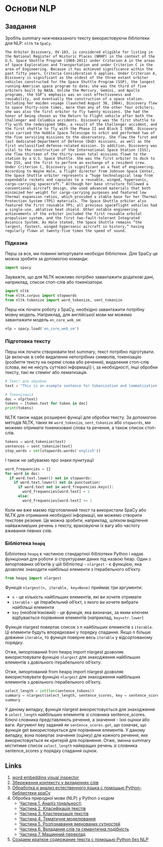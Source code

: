 # Основи NLP

## Завдання

Зробіть summary нижчевказаного тексту використовуючи бібліотеки для NLP: `nltk` та `SpaCy`.

```text
The Orbiter Discovery, OV-103, is considered eligible for listing in the National Register of Historic Places (NRHP) in the context of the U.S. Space Shuttle Program (1969-2011) under Criterion A in the areas of Space Exploration and Transportation and under Criterion C in the area of Engineering. Because it has achieved significance within the past fifty years, Criteria Consideration G applies. Under Criterion A, Discovery is significant as the oldest of the three extant orbiter vehicles constructed for the Space Shuttle Program (SSP), the longest running American space program to date; she was the third of five orbiters built by NASA. Unlike the Mercury, Gemini, and Apollo programs, the SSP’s emphasis was on cost effectiveness and reusability, and eventually the construction of a space station. Including her maiden voyage (launched August 30, 1984), Discovery flew to space thirty-nine times, more than any of the other four orbiters; she was also the first orbiter to fly twenty missions. She had the honor of being chosen as the Return to Flight vehicle after both the Challenger and Columbia accidents. Discovery was the first shuttle to fly with the redesigned SRBs, a result of the Challenger accident, and the first shuttle to fly with the Phase II and Block I SSME. Discovery also carried the Hubble Space Telescope to orbit and performed two of the five servicing missions to the observatory. She flew the first and last dedicated Department of Defense (DoD) missions, as well as the first unclassified defense-related mission. In addition, Discovery was vital to the construction of the International Space Station (ISS); she flew thirteen of the thirty-seven total missions flown to the station by a U.S. Space Shuttle. She was the first orbiter to dock to the ISS, and the first to perform an exchange of a resident crew. Under Criterion C, Discovery is significant as a feat of engineering. According to Wayne Hale, a flight director from Johnson Space Center, the Space Shuttle orbiter represents a “huge technological leap from expendable rockets and capsules to a reusable, winged, hypersonic, cargo-carrying spacecraft.” Although her base structure followed a conventional aircraft design, she used advanced materials that both minimized her weight for cargo-carrying purposes and featured low thermal expansion ratios, which provided a stable base for her Thermal Protection System (TPS) materials. The Space Shuttle orbiter also featured the first reusable TPS; all previous spaceflight vehicles had a single-use, ablative heat shield. Other notable engineering achievements of the orbiter included the first reusable orbital propulsion system, and the first two-fault-tolerant Integrated Avionics System. As Hale stated, the Space Shuttle remains “the largest, fastest, winged hypersonic aircraft in history,” having regularly flown at twenty-five times the speed of sound.
```

### Підказка

Перш за все, ми повинні імпортувати необхідні бібліотеки. Для SpaCy це можна зробити за допомогою команди:

```python
import spacy
```

Зауважте, що для NLTK можливо потрібно завантажити додаткові дані, наприклад, список стоп-слів або токенізатори.

```python
import nltk
from nltk.corpus import stopwords
from nltk.tokenize import word_tokenize, sent_tokenize
```

Перш ніж почати роботу з SpaCy, необхідно завантажити потрібну мовну модель. Наприклад, для англійської мови ми можемо завантажити модель `en_core_web_sm`:

```python
nlp = spacy.load('en_core_web_sm')

```

### Підготовка тексту

Перш ніж почати створювати text summary, текст потрібно підготувати. Це включає в себе видалення непотрібних символів, токенізацію (розбиття тексту на окремі слова або речення), видалення стоп-слів (слова, які не несуть суттєвої інформації) і, за необхідності, інші обробки тексту, такі як стемінг або лематизація.

```python
# Текст для обробки
text = "This is an example sentence for tokenization and lemmatization."

# Токенізація
doc = nlp(text)
tokens = [token.text for token in doc]
print(tokens)
```

NLTK також надає розширені функції для обробки тексту. За допомогою методів NLTK, таких як `word_tokenize`, `sent_tokenize` або `stopwords`, ми можемо отримати токенизовані слова та речення, а також список стоп-слів.

```python
tokens = word_tokenize(text)
sentences = sent_tokenize(text)
stop_words = set(stopwords.words('english'))
```

І також не забуваємо про знаки пунктуації

```python
word_frequencies = {}
for word in doc:
  if word.text.lower() not in stopwords:
    if word.text.lower() not in punctuation:
      if word.text not in word_frequencies.keys():
        word_frequencies[word.text] = 1
      else:
        word_frequencies[word.text] += 1
```

Коли ми вже маємо підготовлений текст та використали SpaCy або NLTK для отримання необхідної інформації, ми можемо створити текстове резюме. Це можна зробити, наприклад, шляхом виділення найважливіших речень з тексту, враховуючи їх вагу або частоту вживання певних слів.

### Бібліотека `heapq`

Бібліотека `heapq` є частиною стандартної бібліотеки Python і надає функціонал для роботи зі структурами даних під назвою heap. Один з імпортованих об’єктів у цій бібліотеці - `nlargest` - є функцією, яка дозволяє знаходити найбільші елементи з ітерабельного об’єкту.

```python
from heapq import nlargest
```

Функція `nlargest(n, iterable, key=None)` приймає три аргументи:

- `n` - це кількість найбільших елементів, які ви хочете отримати
- `iterable` - це ітерабельний об’єкт, з якого ви хочете вибрати найбільші елементи
- `key` (необов’язковий) - це функція, яка визначає, за яким ключем відбувається порівняння елементів (наприклад, `key=str.lower`)

Функція nlargest повертає список з n найбільших елементів з `iterable`. Ці елементи будуть впорядковані у порядку спадання. Якщо n більше довжини `iterable`, то функція поверне весь `iterable` у відсортованому порядку.

Отже, імпортований from heapq import nlargest дозволяє використовувати функцію `nlargest` для знаходження найбільших елементів з довільного ітерабельного об’єкту.

Отже, імпортований from heapq import nlargest дозволяє використовувати функцію `nlargest` для знаходження найбільших елементів з довільного ітерабельного об’єкту.

```python
select_length = int(len(sentence_tokens))
summary = nlargest(select_length, sentence_scores, key = sentence_scores.get)
summary
```

У даному випадку, функція nlargest використовується для знаходження в `select_length` найбільших елементів зі словника sentence_scores. Ключі словника представляють речення, а значення - їхні оцінки або ваги. Аргумент key заданий як `sentence_scores.get`, що означає, що функція get використовується для порівняння елементів. У даному випадку, вона повертає значення (оцінку) для кожного речення, яке використовується як критерій для порівняння. Отже, змінна summary міститиме список `select_length` найкращих речень зі словника sentence_scores у порядку спадання оцінок.

## Links

1. [word embedding visual inspector](https://ronxin.github.io/wevi/)
2. [Збереження контексту у вкладеннях слів](https://p.migdal.pl/2017/01/06/king-man-woman-queen-why.html/)
3. [Обработка и анализ естественного языка с помощью Python-библиотеки spaCy](https://habr.com/ru/companies/otus/articles/755584/)
4. Обробка природної мови (NLP) у Python з кодом
   - [Частина 1. Аналіз тональності](https://oleg-dubetcky.medium.com/обробка-природної-мови-nlp-у-python-з-кодом-частина-1-83d588b3ad71)
   - [Частина 2. Класифікація текстів](https://oleg-dubetcky.medium.com/обробка-природної-мови-nlp-у-python-з-кодом-частина-2-класифікація-текстів-b168878ba32d)
   - [Частина 3. Кластеризація текстів](https://oleg-dubetcky.medium.com/обробка-природної-мови-nlp-у-python-з-кодом-частина-3-кластеризація-текстів-d1db5d9db541)
   - [Частина 4. Тематичне моделювання](https://oleg-dubetcky.medium.com/обробка-природної-мови-nlp-у-python-з-кодом-частина-4-тематичне-моделювання-2df0292f0563)
   - [Частина 5. Розпізнавання іменованих сутностей](https://oleg-dubetcky.medium.com/обробка-природної-мови-nlp-у-python-з-кодом-частина-5-розпізнавання-іменованих-сутностей-6787fb3f9c7e)
   - [Частина 6. Вкладання слів та семантична подібність](https://oleg-dubetcky.medium.com/обробка-природної-мови-nlp-у-python-з-кодом-частина-6-вкладання-слів-та-семантична-подібність-2645d9c64122)
   - [Частина 7. Машинний переклад](https://oleg-dubetcky.medium.com/обробка-природної-мови-nlp-у-python-з-кодом-частина-7-машинний-переклад-dc19a2ecb3dc)
5. [Создаем краткое содержание текста с помощью Python без NLP](https://medium.com/nuances-of-programming/без-nlp-краткое-содержания-текста-с-python-c25b1f4c7201)